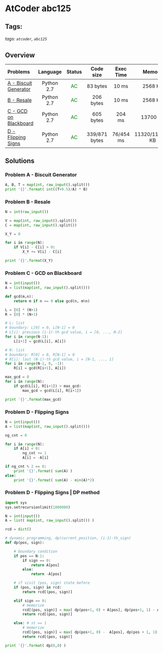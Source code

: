 # AtCoder abc125

## Tags:
###### tags: `atcoder`, `abc125`

## Overview
| Problems | Language  | Status | Code size | Exec Time | Memory |  
| :-------- | :--------: | :--------: | :--------: | :--------: | :--------: |
| [A - Biscuit Generator](https://atcoder.jp/contests/abc125/tasks/abc125_a) | Python 2.7 | <span style="color:green">AC</span> |  83 bytes |  10 ms |  2568 KB |
| [B - 	Resale](https://atcoder.jp/contests/abc125/tasks/abc125_b) | Python 2.7 | <span style="color:green">AC</span> |  206 bytes |  10 ms |  2568 KB |
| [C - GCD on Blackboard](https://atcoder.jp/contests/abc125/tasks/abc125_c) | Python 2.7 | <span style="color:green">AC</span> |  605 bytes |  204 ms |  13700 KB |
| [D - Flipping Signs](https://atcoder.jp/contests/abc125/tasks/abc125_d) | Python 2.7 | <span style="color:green">AC</span> |  339/871 bytes |  76/454 ms |  11320/114244 KB |

## Solutions
### Problem A - Biscuit Generator
```python
A, B, T = map(int, raw_input().split())
print '{}'.format( int((T+0.5)/A) * B)
```

### Problem B - Resale

```python
N = int(raw_input())

V = map(int, raw_input().split())
C = map(int, raw_input().split())

X_Y = 0

for i in range(N):
    if V[i] - C[i] > 0:
        X_Y += V[i] - C[i]

print '{}'.format(X_Y)
```

### Problem C - GCD on Blackboard
```python
N = int(input())
A = list(map(int, raw_input().split()))

def gcd(m,n):
    return m if n == 0 else gcd(n, m%n)

L = [0] * (N+1)
R = [0] * (N+1)

# L: list
# boundary: L[0] = 0, L[N-1] = 0
# L[i]: previous (i-1)-th gcd value, i = [0, ..., N-2]
for i in range(N-1):
    L[i+1] = gcd(L[i], A[i])

# R: list
# boundary: R[0] = 0, R[N-1] = 0
# R[i]: last (N-i)-th gcd value, i = [N-1, ..., 1]
for i in range(N-1, 0, -1):
    R[i] = gcd(R[i+1], A[i])

max_gcd = 0
for i in range(N):
    if gcd(L[i], R[i+1]) > max_gcd:
        max_gcd = gcd(L[i], R[i+1])

print '{}'.format(max_gcd)
```


### Problem D - Flipping Signs
```python
N = int(input())
A = list(map(int, raw_input().split()))

ng_cnt = 0

for i in range(N):
    if A[i] < 0:
        ng_cnt += 1
        A[i] = -A[i]

if ng_cnt % 2 == 0:
    print '{}'.format( sum(A) )
else:
    print '{}'.format( sum(A) - min(A)*2)
```

### Problem D - Flipping Signs | DP method
```python
import sys
sys.setrecursionlimit(1000000)

N = int(input())
A = list( map(int, raw_input().split()) )

rcd = dict()

# dynamic programming, dp(current_position, (i-1)-th_sign)
def dp(pos, sign):

    # boundary condition
    if pos == N-1:
        if sign == 0:
            return A[pos]
        else:
            return -A[pos]

    # if visit (pos, sign) state before
    if (pos, sign) in rcd:
        return rcd[(pos, sign)]

    elif sign == 0:
        # memorize
        rcd[(pos, sign)] = max( dp(pos+1, 0) + A[pos], dp(pos+1, 1) - A[pos])
        return rcd[(pos, sign)]

    else: # st == 1
        # memorize
        rcd[(pos, sign)] = max( dp(pos+1, 0) -  A[pos], dp(pos + 1, 1) + A[pos])
        return rcd[(pos, sign)]

print '{}'.format( dp(0,0) )
```
